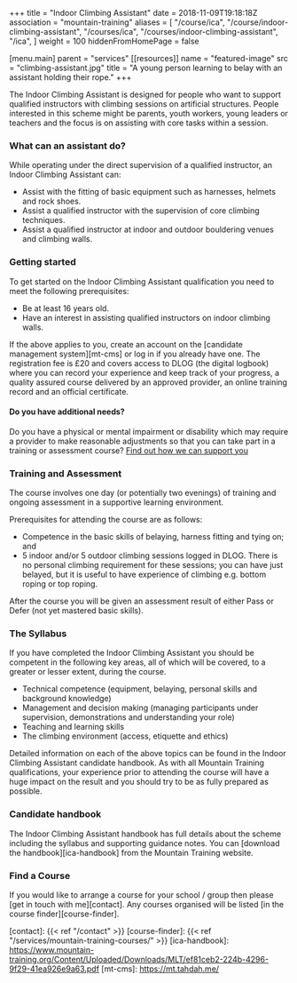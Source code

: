 +++
title = "Indoor Climbing Assistant"
date = 2018-11-09T19:18:18Z
association = "mountain-training"
aliases = [
  "/course/ica",
  "/course/indoor-climbing-assistant",
  "/courses/ica",
  "/courses/indoor-climbing-assistant",
  "/ica",
]
weight = 100
hiddenFromHomePage = false

[menu.main]
  parent = "services"
[[resources]]
  name = "featured-image"
  src = "climbing-assistant.jpg"
  title = "A young person learning to belay with an assistant holding their rope."
+++

The Indoor Climbing Assistant is designed for people who want to support qualified instructors with climbing sessions on artificial structures. People interested in this scheme might be parents, youth workers, young leaders or teachers and the focus is on assisting with core tasks within a session.

<!--more-->

### What can an assistant do?

While operating under the direct supervision of a qualified instructor, an Indoor Climbing Assistant can:

-   Assist with the fitting of basic equipment such as harnesses, helmets and rock shoes.
-   Assist a qualified instructor with the supervision of core climbing techniques.
-   Assist a qualified instructor at indoor and outdoor bouldering venues and climbing walls.

### Getting started

To get started on the Indoor Climbing Assistant qualification you need to meet the following prerequisites:

-   Be at least 16 years old.
-   Have an interest in assisting qualified instructors on indoor climbing walls.

If the above applies to you, create an account on the [candidate management system][mt-cms] or log in if you already have one. The registration fee is £20 and covers access to DLOG (the digital logbook) where you can record your experience and keep track of your progress, a quality assured course delivered by an approved provider, an online training record and an official certificate.

#### Do you have additional needs?

Do you have a physical or mental impairment or disability which may require a provider to make reasonable adjustments so that you can take part in a training or assessment course? [Find out how we can support you](https://www.mountain-training.org/help/resources/support-for-people-with-additional-needs)

### Training and Assessment

The course involves one day (or potentially two evenings) of training and ongoing assessment in a supportive learning environment.

Prerequisites for attending the course are as follows:

-   Competence in the basic skills of belaying, harness fitting and tying on; and
-   5 indoor and/or 5 outdoor climbing sessions logged in DLOG. There is no personal climbing requirement for these sessions; you can have just belayed, but it is useful to have experience of climbing e.g. bottom roping or top roping.

After the course you will be given an assessment result of either Pass or Defer (not yet mastered basic skills).

### The Syllabus

If you have completed the Indoor Climbing Assistant you should be competent in the following key areas, all of which will be covered, to a greater or lesser extent, during the course.

-   Technical competence (equipment, belaying, personal skills and background knowledge)
-   Management and decision making (managing participants under supervision, demonstrations and understanding your role)
-   Teaching and learning skills
-   The climbing environment (access, etiquette and ethics)

Detailed information on each of the above topics can be found in the Indoor Climbing Assistant candidate handbook. As with all Mountain Training qualifications, your experience prior to attending the course will have a huge impact on the result and you should try to be as fully prepared as possible.

### Candidate handbook

The Indoor Climbing Assistant handbook has full details about the scheme including the syllabus and supporting guidance notes. You can [download the handbook][ica-handbook] from the Mountain Training website.

### Find a Course

If you would like to arrange a course for your school / group then please [get in touch with me][contact]. Any courses organised will be listed [in the course finder][course-finder].

[contact]: {{< ref "/contact" >}}
[course-finder]: {{< ref "/services/mountain-training-courses/" >}}
[ica-handbook]: https://www.mountain-training.org/Content/Uploaded/Downloads/MLT/ef81ceb2-224b-4296-9f29-41ea926e9a63.pdf
[mt-cms]: https://mt.tahdah.me/

